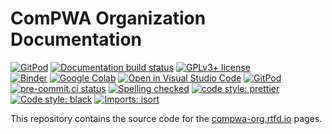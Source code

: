# ComPWA Organization Documentation

[![GitPod](https://img.shields.io/badge/gitpod-open-blue?logo=gitpod)](https://gitpod.io/#https://github.com/ComPWA/compwa-org)
[![Documentation build status](https://readthedocs.org/projects/pwa/badge/?version=latest)](https://pwa.readthedocs.io)
[![GPLv3+ license](https://img.shields.io/badge/License-GPLv3+-blue.svg)](https://www.gnu.org/licenses/gpl-3.0-standalone.html)<br>
[![Binder](https://static.mybinder.org/badge_logo.svg)](https://mybinder.org/v2/gh/ComPWA/compwa-org/main)
[![Google Colab](https://colab.research.google.com/assets/colab-badge.svg)](https://colab.research.google.com/github/ComPWA/compwa-org/blob/main)
[![Open in Visual Studio Code](https://open.vscode.dev/badges/open-in-vscode.svg)](https://open.vscode.dev/ComPWA/compwa-org)
[![GitPod](https://img.shields.io/badge/Gitpod-ready--to--code-blue?logo=gitpod)](https://gitpod.io/#https://github.com/ComPWA/compwa-org)<br>
[![pre-commit.ci status](https://results.pre-commit.ci/badge/github/ComPWA/compwa-org/main.svg)](https://results.pre-commit.ci/latest/github/ComPWA/compwa-org/main)
[![Spelling checked](https://img.shields.io/badge/cspell-checked-brightgreen.svg)](https://github.com/streetsidesoftware/cspell/tree/master/packages/cspell)
[![code style: prettier](https://img.shields.io/badge/code_style-prettier-ff69b4.svg?style=flat-square)](https://github.com/prettier/prettier)
[![Code style: black](https://img.shields.io/badge/code%20style-black-000000.svg)](https://github.com/psf/black)
[![Imports: isort](https://img.shields.io/badge/%20imports-isort-%231674b1?style=flat&labelColor=ef8336)](https://pycqa.github.io/isort)

This repository contains the source code for the
[compwa-org.rtfd.io](https://compwa-org.readthedocs.io) pages.

<!-- cspell:ignore Colab -->
